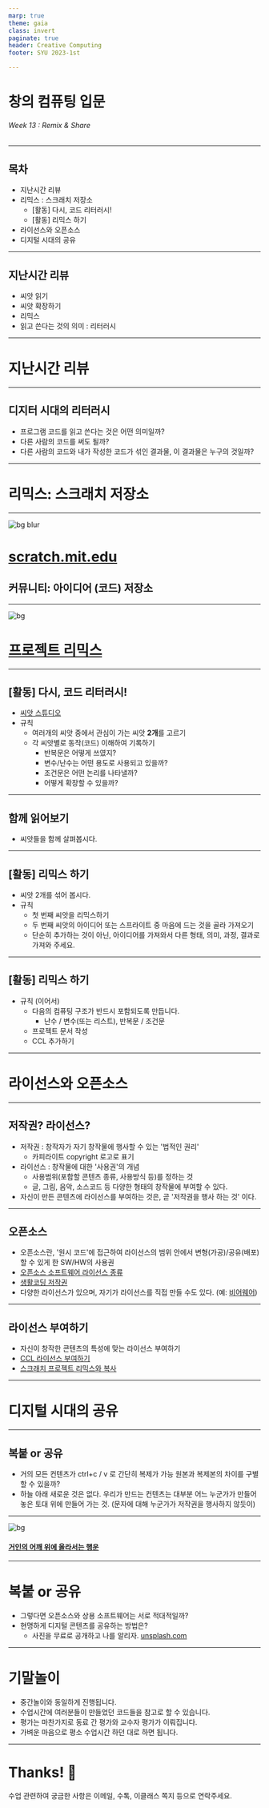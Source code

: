 ```yaml
---
marp: true
theme: gaia
class: invert
paginate: true
header: Creative Computing
footer: SYU 2023-1st

---
```

<!--
_class: lead
_paginate: false
-->
# **창의 컴퓨팅 입문**
###### Week 13 : Remix & Share

---
## 목차
* 지난시간 리뷰
* 리믹스 : 스크래치 저장소
  - [활동] 다시, 코드 리터러시!
  - [활동] 리믹스 하기
* 라이선스와 오픈소스
* 디지털 시대의 공유

---
## 지난시간 리뷰
* 씨앗 읽기
* 씨앗 확장하기
* 리믹스
* 읽고 쓴다는 것의 의미 : 리터러시

---
<!--
_class: lead
_paginate: false
-->
# 지난시간 리뷰

---
## 디지터 시대의 리터러시
* 프로그램 코드를 읽고 쓴다는 것은 어떤 의미일까?
* 다른 사람의 코드를 써도 될까?
* 다른 사람의 코드와 내가 작성한 코드가 섞인 결과물, 이 결과물은 누구의 것일까?

---
<!--
_class: lead
_paginate: false
-->
# 리믹스: 스크래치 저장소

---
<!--
_class: lead
_paginate: false
-->
![bg blur](img/w13-01.png)
# [scratch.mit.edu](https://scratch.mit.edu)
## 커뮤니티: 아이디어 (코드) 저장소

---
<!--
_class: lead
_paginate: false
-->
![bg](img/w13-02.png)
# [프로젝트 리믹스](https://scratch.mit.edu/projects/11236697/remixes/)

---
## [활동] 다시, 코드 리터러시!
* [씨앗 스튜디오](https://scratch.mit.edu/studios/4344136/)
* 규칙
  - 여러개의 씨앗 중에서 관심이 가는 씨앗 **2개**를 고르기
  - 각 씨앗별로 동작(코드) 이해하여 기록하기
    - 반복문은 어떻게 쓰였지?
    - 변수/난수는 어떤 용도로 사용되고 있을까?
    - 조건문은 어떤 논리를 나타낼까?
    - 어떻게 확장할 수 있을까?

---
## 함께 읽어보기
* 씨앗들을 함께 살펴봅시다.

---
## [활동] 리믹스 하기
* 씨앗 2개를 섞어 봅시다. 
* 규칙
  - 첫 번째 씨앗을 리믹스하기
  - 두 번째 씨앗의 아이디어 또는 스프라이트 중 마음에 드는 것을 골라 가져오기
  - 단순히 추가하는 것이 아닌, 아이디어를 가져와서 다른 형태, 의미, 과정, 결과로 가져와 주세요.

---
## [활동] 리믹스 하기
* 규칙 (이어서)
  - 다음의 컴퓨팅 구조가 반드시 포함되도록 만듭니다.
    - 난수 / 변수(또는 리스트), 반복문 / 조건문
  - 프로젝트 문서 작성
  - CCL 추가하기

---
<!--
_class: lead
_paginate: false
-->
# 라이선스와 오픈소스

---
## 저작권? 라이선스?
* 저작권 : 창작자가 자기 창작물에 행사할 수 있는 '법적인 권리'
  - 카피라이트 copyright 로고로 표기
* 라이선스 : 창작물에 대한 '사용권'의 개념
  - 사용범위(포함할 콘텐츠 종류, 사용방식 등)를 정하는 것
  - 글, 그림, 음악, 소스코드 등 다양한 형태의 창작물에 부여할 수 있다.
* 자신이 만든 콘텐츠에 라이선스를 부여하는 것은,
곧 '저작권을 행사 하는 것' 이다.

---
## 오픈소스
* 오픈소스란, '원시 코드'에 접근하여 라이선스의 범위 안에서 변형(가공)/공유(배포)할 수 있게 한 SW/HW의 사용권
* [오픈소스 소프트웨어 라이선스 종류](https://codenamu.org/2014/10/10/popular-opensource-license)
* [생활코딩 저작권](https://www.facebook.com/218158748272233/posts/473466639408108/)
* 다양한 라이선스가 있으며, 자기가 라이선스를 직접 만들 수도 있다. (예: [비어웨어](https://en.wikipedia.org/wiki/Beerware))

---
## 라이선스 부여하기
* 자신이 창작한 콘텐츠의 특성에 맞는 라이선스 부여하기
* [CCL 라이선스 부여하기](https://creativecommons.org/choose/?lang=ko)
* [스크래치 프로젝트 리믹스와 복사](https://scratch.mit.edu/faq#remix)

---
<!--
_class: lead
_paginate: false
-->
# 디지털 시대의 공유

---
## 복붙 or 공유
* 거의 모든 컨텐츠가 ctrl+c / v 로 간단히 복제가 가능
원본과 복제본의 차이를 구별 할 수 있을까?
* 하늘 아래 새로운 것은 없다.
우리가 만드는 컨텐츠는 대부분 어느 누군가가 만들어 놓은
토대 위에 만들어 가는 것.
(문자에 대해 누군가가 저작권을 행사하지 않듯이)

---
<!--
_class: lead
_paginate: false
-->
![bg](https://ppss.kr/wp-content/uploads/2015/08/stand-on-shoulders-540x295.jpg)
#### [거인의 어깨 위에 올라서는 행운](https://ppss.kr/archives/55132)

---
# 복붙 or 공유
* 그렇다면 오픈소스와 상용 소프트웨어는 서로 적대적일까?
* 현명하게 디지털 콘텐츠를 공유하는 방법은?
  - 사진을 무료로 공개하고 나를 알리자. [unsplash.com](https://unsplash.com/)

---
# 기말놀이
* 중간놀이와 동일하게 진행됩니다.
* 수업시간에 여러분들이 만들었던 코드들을 참고로 할 수 있습니다.
* 평가는 마찬가지로 동료 간 평가와 교수자 평가가 이뤄집니다.
* 가벼운 마음으로 평소 수업시간 하던 대로 하면 됩니다.

---
<!--
_class: lead
_paginate: false
-->
# Thanks! 🎉 

수업 관련하여 궁금한 사항은 
이메일, 수톡, 이클래스 쪽지 등으로 연락주세요.